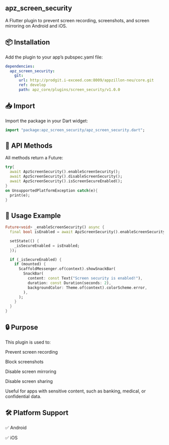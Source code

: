 ## apz_screen_security

A Flutter plugin to prevent screen recording, screenshots, and screen mirroring on Android and iOS.

## 📦 Installation

Add the plugin to your app’s pubspec.yaml file:
```yaml
dependencies:
  apz_screen_security:
    git:
      url: http://prodgit.i-exceed.com:8009/appzillon-neu/core.git
      ref: develop
      path: apz_core/plugins/screen_security/v1.0.0
```
## 📥 Import

Import the package in your Dart widget:
```dart
import "package:apz_screen_security/apz_screen_security.dart";
```
## 🔧 API Methods

All methods return a Future<bool>:
```dart
try{
  await ApzScreenSecurity().enableScreenSecurity();
  await ApzScreenSecurity().disableScreenSecurity();
  await ApzScreenSecurity().isScreenSecureEnabled();
}
on UnsupportedPlatformException catch(e){
  print(e);
}
```
## 🧪 Usage Example
```dart
Future<void> _enableScreenSecurity() async {
  final bool isEnabled = await ApzScreenSecurity().enableScreenSecurity();

  setState(() {
    _isSecureEnabled = isEnabled;
  });

  if (_isSecureEnabled) {
    if (mounted) {
      ScaffoldMessenger.of(context).showSnackBar(
        SnackBar(
          content: const Text("Screen security is enabled!"),
          duration: const Duration(seconds: 2),
          backgroundColor: Theme.of(context).colorScheme.error,
        ),
      );
    }
  }
}
```
## 🔒 Purpose

This plugin is used to:

Prevent screen recording

Block screenshots

Disable screen mirroring

Disable screen sharing

Useful for apps with sensitive content, such as banking, medical, or confidential data.

## 🛠️ Platform Support

✅ Android

✅ iOS



